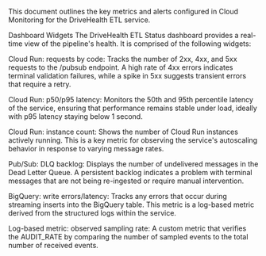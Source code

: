 This document outlines the key metrics and alerts configured in Cloud Monitoring for the DriveHealth ETL service.

Dashboard Widgets
The DriveHealth ETL Status dashboard provides a real-time view of the pipeline's health. It is comprised of the following widgets:

Cloud Run: requests by code: Tracks the number of 2xx, 4xx, and 5xx requests to the /pubsub endpoint. A high rate of 4xx errors indicates terminal validation failures, while a spike in 5xx suggests transient errors that require a retry.

Cloud Run: p50/p95 latency: Monitors the 50th and 95th percentile latency of the service, ensuring that performance remains stable under load, ideally with p95 latency staying below 1 second.

Cloud Run: instance count: Shows the number of Cloud Run instances actively running. This is a key metric for observing the service's autoscaling behavior in response to varying message rates.

Pub/Sub: DLQ backlog: Displays the number of undelivered messages in the Dead Letter Queue. A persistent backlog indicates a problem with terminal messages that are not being re-ingested or require manual intervention.

BigQuery: write errors/latency: Tracks any errors that occur during streaming inserts into the BigQuery table. This metric is a log-based metric derived from the structured logs within the service.

Log-based metric: observed sampling rate: A custom metric that verifies the AUDIT_RATE by comparing the number of sampled events to the total number of received events.